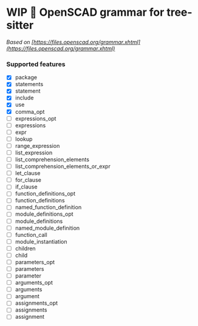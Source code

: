# WIP 🚧 OpenSCAD grammar for tree-sitter

*Based on [https://files.openscad.org/grammar.xhtml](https://files.openscad.org/grammar.xhtml)*

### Supported features
- [x] package
- [x] statements
- [x] statement
- [x] include
- [x] use
- [x] comma_opt
- [ ] expressions_opt
- [ ] expressions
- [ ] expr
- [ ] lookup
- [ ] range_expression
- [ ] list_expression
- [ ] list_comprehension_elements
- [ ] list_comprehension_elements_or_expr
- [ ] let_clause
- [ ] for_clause
- [ ] if_clause
- [ ] function_definitions_opt
- [ ] function_definitions
- [ ] named_function_definition
- [ ] module_definitions_opt
- [ ] module_definitions
- [ ] named_module_definition
- [ ] function_call
- [ ] module_instantiation
- [ ] children
- [ ] child
- [ ] parameters_opt
- [ ] parameters
- [ ] parameter
- [ ] arguments_opt
- [ ] arguments
- [ ] argument
- [ ] assignments_opt
- [ ] assignments
- [ ] assignment
